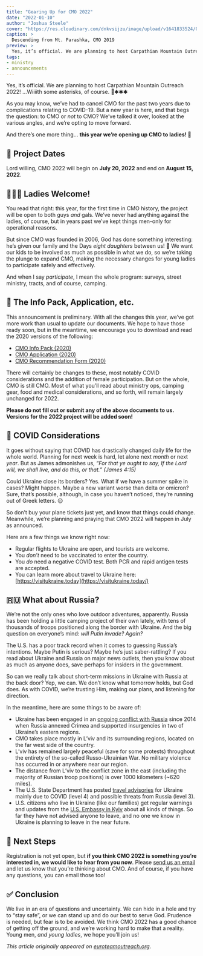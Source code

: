 ```yaml
---
title: "Gearing Up for CMO 2022"
date: "2022-01-10"
author: "Joshua Steele"
cover: "https://res.cloudinary.com/dnkvsijzu/image/upload/v1641833524/OFReport/2022-01-10-gearing-up-for-cmo-2022/cmo-2022_nmptn9.jpg"
caption: >
  Descending from Mt. Parashka, CMO 2019
preview: >
  Yes, it’s official. We are planning to host Carpathian Mountain Outreach 2022! ...Wiiiith some asterisks, of course. 😬✱✱✱
tags:
- ministry
- announcements
---
```


Yes, it’s official. We are planning to host Carpathian Mountain Outreach 2022! ...Wiiiith some asterisks, of course. 😬✱✱✱

As you may know, we’ve had to cancel CMO for the past two years due to complications relating to COVID-19. But a new year is here, and that begs the question: to CMO or *not* to CMO? We’ve talked it over, looked at the various angles, and we’re opting to move forward.

And there’s one more thing... **this year we’re opening up CMO to ladies! 🥳**

## 📅 Project Dates

Lord willing, CMO 2022 will begin on **July 20, 2022** and end on **August 15, 2022**.

## 🙋🏻‍♀️ Ladies Welcome!

You read that right: this year, for the first time in CMO history, the project will be open to both guys *and* gals. We’ve never had anything against the ladies, of course, but in years past we’ve kept things men-only for operational reasons.

But since CMO was founded in 2006, God has done something interesting: he’s given our family and the Days *eight daughters* between us! 💖 We want our kids to be involved as much as possible in what we do, so we’re taking the plunge to expand CMO, making the necessary changes for young ladies to participate safely and effectively.

And when I say *participate*, I mean the whole program: surveys, street ministry, tracts, and of course, camping.

## 📑 The Info Pack, Application, etc.

This announcement is preliminary. With all the changes this year, we’ve got more work than usual to update our documents. We hope to have those ready soon, but in the meantime, we encourage you to download and read the 2020 versions of the following:

- [CMO Info Pack (2020)](https://cmoproject.org/files/cmo-2020-info-pack.pdf)
- [CMO Application (2020)](https://cmoproject.org/files/cmo-2020-application.pdf)
- [CMO Recommendation Form (2020)](https://cmoproject.org/files/cmo-2020-rec-form.pdf)

There will certainly be changes to these, most notably COVID considerations and the addition of female participation. But on the whole, CMO is still CMO. Most of what you’ll read about ministry ops, camping gear, food and medical considerations, and so forth, will remain largely unchanged for 2022.

**Please do not fill out or submit any of the above documents to us. Versions for the 2022 project will be added soon!**

## 🦠 COVID Considerations

It goes without saying that COVID has drastically changed daily life for the whole world. Planning for next week is hard, let alone next *month* or next *year*. But as James admonishes us, *“For that ye ought to say, If the Lord will, we shall live, and do this, or that.” (James 4:15)*

Could Ukraine close its borders? Yes. What if we have a summer spike in cases? Might happen. Maybe a new variant worse than delta or omicron? Sure, that’s possible, although, in case you haven’t noticed, they’re running out of Greek letters. 😉

So don’t buy your plane tickets just yet, and know that things could change. Meanwhile, we’re planning and praying that CMO 2022 will happen in July as announced. 

Here are a few things we know right now:

- Regular flights to Ukraine are open, and tourists are welcome.
- You *don’t* need to be vaccinated to enter the country.
- You *do* need a negative COVID test. Both PCR and rapid antigen tests are accepted.
- You can learn more about travel to Ukraine here: [https://visitukraine.today](https://visitukraine.today/)

## 🇷🇺 What about Russia?

We’re not the only ones who love outdoor adventures, apparently. Russia has been holding a little camping project of their own lately, with tens of thousands of troops positioned along the border with Ukraine. And the big question on everyone’s mind: *will Putin invade? Again?*

The U.S. has a poor track record when it comes to guessing Russia’s intentions. Maybe Putin is serious? Maybe he’s just saber-rattling? If you read about Ukraine and Russia on major news outlets, then you know about as much as anyone does, save perhaps for insiders in the government.

So can we really talk about short-term missions in Ukraine with Russia at the back door? Yep, we can. We don’t know what tomorrow holds, but God does. As with COVID, we’re trusting Him, making our plans, and listening for direction.

In the meantime, here are some things to be aware of:

- Ukraine has been engaged in an [ongoing conflict with Russia](https://en.wikipedia.org/wiki/Russo-Ukrainian_War) since 2014 when Russia annexed Crimea and supported insurgencies in two of Ukraine’s eastern regions.
- CMO takes place mostly in L’viv and its surrounding regions, located on the far west side of the country.
- L’viv has remained largely peaceful (save for some protests) throughout the entirety of the so-called Russo-Ukrainian War. No military violence has occurred in or anywhere near our region.
- The distance from L’viv to the conflict zone in the east (including the majority of Russian troop positions) is over 1000 kilometers (~620 miles).
- The U.S. State Department has posted [travel advisories](https://travel.state.gov/content/travel/en/traveladvisories/traveladvisories/ukraine-travel-advisory.html) for Ukraine mainly due to COVID (level 4) and possible threats from Russia (level 3).
- U.S. citizens who live in Ukraine (like our families) get regular warnings and updates from the [U.S. Embassy in Kyiv](https://ua.usembassy.gov/) about all kinds of things. So far they have not advised anyone to leave, and no one we know in Ukraine is planning to leave in the near future.

## 🥾 Next Steps

Registration is not yet open, but **if you think CMO 2022 is something you’re interested in, we would like to hear from you now**. Please [send us an email](/contact) and let us know that you’re thinking about CMO. And of course, if you have any questions, you can email those too!

## ✅ Conclusion

We live in an era of questions and uncertainty. We can hide in a hole and try to “stay safe”, or we can stand up and do our best to serve God. Prudence is needed, but fear is to be avoided. We think CMO 2022 has a good chance of getting off the ground, and we’re working hard to make that a reality. Young men, *and young ladies*, we hope you’ll join us!

*This article originally appeared on [euroteamoutreach.org](https://euroteamoutreach.org/blog/2022/01/gearing-up-for-cmo-2022/).*

